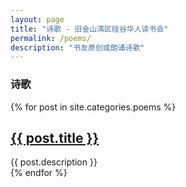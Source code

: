 ```yaml
---
layout: page
title: "诗歌 - 旧金山湾区硅谷华人读书会"
permalink: /poems/
description: "书友原创或朗诵诗歌"
---
```



<h3 class="section-heading text-center">诗歌</a></h3>
<div class="tiles">
{% for post in site.categories.poems %} 
            <h2><a href="{{ post.url }}">{{ post.title }}</a></h2>
            <div class="title-desc">{{ post.description }}</div>
{% endfor %}
</div><!-- /.tiles -->


